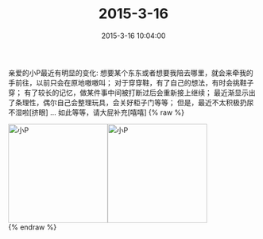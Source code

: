 ﻿---
title: "2015-3-16"
date: 2015-3-16 10:04:00
tags: 文字
categories: 妈妈
---
亲爱的小P最近有明显的变化:
想要某个东东或者想要我陪去哪里，就会来牵我的手前往，以前只会在原地嗷嗷叫；
对于穿穿鞋，有了自己的想法，有时会挑鞋子穿；
有了较长的记忆，做某件事中间被打断过后会重新接上继续；
最近渐显示出了条理性，偶尔自己会整理玩具，会关好柜子门等等；
但是，最近不太积极扔尿不湿啦[挤眼]
...
如此等等，请大屁补充[嘻嘻]
{% raw %}
<div style="width:500 px">
<div style="float:left; width:100 px"><img src="/images/微信图片_20171011083946.jpg" width="200" alt="小P"></div>
<div style="float:left; width:100 px"><img src="/images/微信图片_20171011084002.jpg" width="200" alt="小P"></div>
<div style="clear:both"></div>
</div>
{% endraw %}